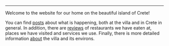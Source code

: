 ***

Welcome to the website for our home on the beautiful island of Crete!

You can find [posts][1] about what is happening, both at the villa and in Crete in general. In addition, there are [reviews][2] of restaurants we have eaten at, places we have visited and services we use. Finally, there is more detailed information [about][3] the villa and its environs.

[1]: /blog/
[2]: /reviews/
[3]: /about/
